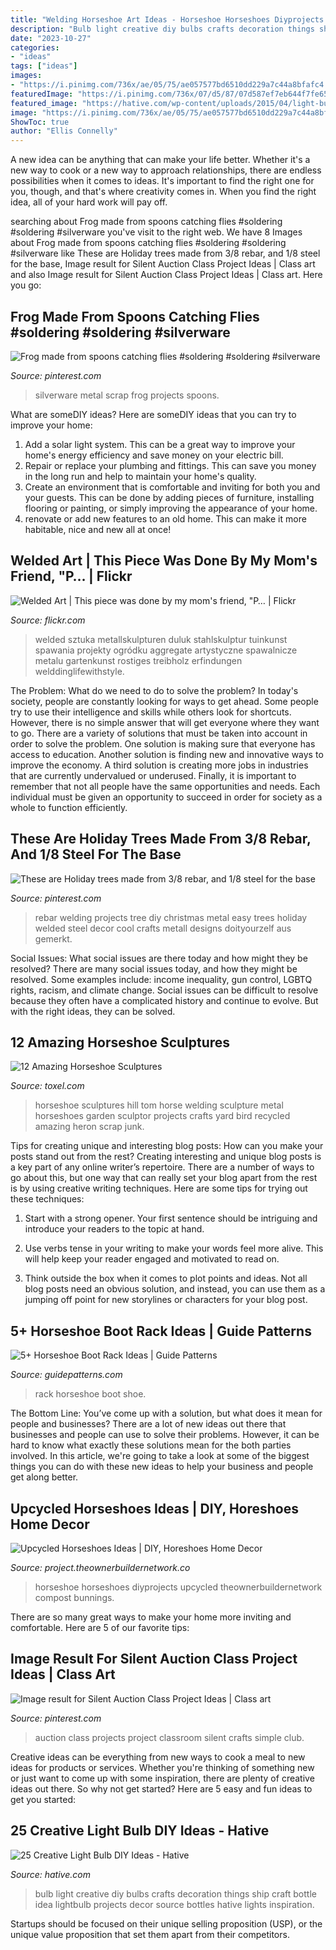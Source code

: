 ```yaml
---
title: "Welding Horseshoe Art Ideas - Horseshoe Horseshoes Diyprojects Upcycled Theownerbuildernetwork Compost Bunnings"
description: "Bulb light creative diy bulbs crafts decoration things ship craft bottle idea lightbulb projects decor source bottles hative lights inspiration"
date: "2023-10-27"
categories:
- "ideas"
tags: ["ideas"]
images:
- "https://i.pinimg.com/736x/ae/05/75/ae057577bd6510dd229a7c44a8bfafc4.jpg"
featuredImage: "https://i.pinimg.com/736x/07/d5/87/07d587ef7eb644f7fe654e770302a4d2.jpg"
featured_image: "https://hative.com/wp-content/uploads/2015/04/light-bulb-ideas/6-creative-light-bulb-diy-ideas.jpg"
image: "https://i.pinimg.com/736x/ae/05/75/ae057577bd6510dd229a7c44a8bfafc4.jpg"
ShowToc: true
author: "Ellis Connelly"
---
```



A new idea can be anything that can make your life better. Whether it's a new way to cook or a new way to approach relationships, there are endless possibilities when it comes to ideas. It's important to find the right one for you, though, and that's where creativity comes in. When you find the right idea, all of your hard work will pay off.

	

		
searching about Frog made from spoons catching flies #soldering #soldering #silverware you've visit to the right web. We have 8 Images about Frog made from spoons catching flies #soldering #soldering #silverware like These are Holiday trees made from 3/8 rebar, and 1/8 steel for the base, Image result for Silent Auction Class Project Ideas | Class art and also Image result for Silent Auction Class Project Ideas | Class art. Here you go:
		
    
## Frog Made From Spoons Catching Flies #soldering #soldering #silverware

<img loading=lazy src="https://i.pinimg.com/736x/07/d5/87/07d587ef7eb644f7fe654e770302a4d2.jpg" onerror="this.onerror=null;this.src='https://tse2.mm.bing.net/th?id=OIP.1rBiLLrGF4imIcG1r-JxfgHaNN&amp;pid=15.1';" alt="Frog made from spoons catching flies #soldering #soldering #silverware">

_Source: pinterest.com_

>silverware metal scrap frog projects spoons. 

	

What are someDIY ideas?
Here are someDIY ideas that you can try to improve your home:
1. Add a solar light system. This can be a great way to improve your home's energy efficiency and save money on your electric bill.
2. Repair or replace your plumbing and fittings. This can save you money in the long run and help to maintain your home's quality.
3. Create an environment that is comfortable and inviting for both you and your guests. This can be done by adding pieces of furniture, installing flooring or painting, or simply improving the appearance of your home.
4. renovate or add new features to an old home. This can make it more habitable, nice and new all at once!

    
## Welded Art | This Piece Was Done By My Mom&#039;s Friend, &quot;P… | Flickr

<img loading=lazy src="http://farm5.staticflickr.com/4062/5077540608_c50c451fb3_z.jpg" onerror="this.onerror=null;this.src='https://tse4.mm.bing.net/th?id=OIP.gqwZ8qmIxaRwsV_xKRYR2QAAAA&amp;pid=15.1';" alt="Welded Art | This piece was done by my mom&#039;s friend, &quot;P… | Flickr">

_Source: flickr.com_

>welded sztuka metallskulpturen duluk stahlskulptur tuinkunst spawania projekty ogródku aggregate artystyczne spawalnicze metalu gartenkunst rostiges treibholz erfindungen welddinglifewithstyle. 

	

The Problem: What do we need to do to solve the problem?
In today's society, people are constantly looking for ways to get ahead. Some people try to use their intelligence and skills while others look for shortcuts. However, there is no simple answer that will get everyone where they want to go. There are a variety of solutions that must be taken into account in order to solve the problem. One solution is making sure that everyone has access to education. Another solution is finding new and innovative ways to improve the economy. A third solution is creating more jobs in industries that are currently undervalued or underused. Finally, it is important to remember that not all people have the same opportunities and needs. Each individual must be given an opportunity to succeed in order for society as a whole to function efficiently.

    
## These Are Holiday Trees Made From 3/8 Rebar, And 1/8 Steel For The Base

<img loading=lazy src="https://i.pinimg.com/736x/ae/05/75/ae057577bd6510dd229a7c44a8bfafc4.jpg" onerror="this.onerror=null;this.src='https://tse2.mm.bing.net/th?id=OIP.QmSsrWH0O3SfkzRpQh1hxgHaJ4&amp;pid=15.1';" alt="These are Holiday trees made from 3/8 rebar, and 1/8 steel for the base">

_Source: pinterest.com_

>rebar welding projects tree diy christmas metal easy trees holiday welded steel decor cool crafts metall designs doityourzelf aus gemerkt. 

	

Social Issues: What social issues are there today and how might they be resolved?
There are many social issues today, and how they might be resolved. Some examples include: income inequality, gun control, LGBTQ rights, racism, and climate change. Social issues can be difficult to resolve because they often have a complicated history and continue to evolve. But with the right ideas, they can be solved.

    
## 12 Amazing Horseshoe Sculptures

<img loading=lazy src="http://www.toxel.com/wp-content/uploads/2010/04/horseshoes11.jpg" onerror="this.onerror=null;this.src='https://tse2.mm.bing.net/th?id=OIP.YqdP1G06sLY6q0Pr5_ATBQHaK6&amp;pid=15.1';" alt="12 Amazing Horseshoe Sculptures">

_Source: toxel.com_

>horseshoe sculptures hill tom horse welding sculpture metal horseshoes garden sculptor projects crafts yard bird recycled amazing heron scrap junk. 

	

Tips for creating unique and interesting blog posts: How can you make your posts stand out from the rest?
Creating interesting and unique blog posts is a key part of any online writer’s repertoire. There are a number of ways to go about this, but one way that can really set your blog apart from the rest is by using creative writing techniques. Here are some tips for trying out these techniques:
1. Start with a strong opener. Your first sentence should be intriguing and introduce your readers to the topic at hand.

2. Use verbs tense in your writing to make your words feel more alive. This will help keep your reader engaged and motivated to read on.

3. Think outside the box when it comes to plot points and ideas. Not all blog posts need an obvious solution, and instead, you can use them as a jumping off point for new storylines or characters for your blog post.


    
## 5+ Horseshoe Boot Rack Ideas | Guide Patterns

<img loading=lazy src="https://www.guidepatterns.com/wp-content/uploads/2017/08/Horseshoe-Shoe-Rack-300x225.jpg" onerror="this.onerror=null;this.src='https://tse1.mm.bing.net/th?id=OIP.kgLH-sDXnbfY1la-ryRNOAEgDY&amp;pid=15.1';" alt="5+ Horseshoe Boot Rack Ideas | Guide Patterns">

_Source: guidepatterns.com_

>rack horseshoe boot shoe. 

	

The Bottom Line: You’ve come up with a solution, but what does it mean for people and businesses?
There are a lot of new ideas out there that businesses and people can use to solve their problems. However, it can be hard to know what exactly these solutions mean for the both parties involved. In this article, we're going to take a look at some of the biggest things you can do with these new ideas to help your business and people get along better.

    
## Upcycled Horseshoes Ideas | DIY, Horeshoes Home Decor

<img loading=lazy src="https://project.theownerbuildernetwork.co/files/2017/03/Horseshoe-Crafts-18.jpg" onerror="this.onerror=null;this.src='https://tse4.mm.bing.net/th?id=OIP.w-qeybndUWcMUBxhheHRyQHaJ3&amp;pid=15.1';" alt="Upcycled Horseshoes Ideas | DIY, Horeshoes Home Decor">

_Source: project.theownerbuildernetwork.co_

>horseshoe horseshoes diyprojects upcycled theownerbuildernetwork compost bunnings. 

	

There are so many great ways to make your home more inviting and comfortable. Here are 5 of our favorite tips:

    
## Image Result For Silent Auction Class Project Ideas | Class Art

<img loading=lazy src="https://i.pinimg.com/736x/31/63/2b/31632b9bbb18ce06d77151fe37be4ca1.jpg" onerror="this.onerror=null;this.src='https://tse3.mm.bing.net/th?id=OIP.rR2RhQ-NSiKHB9L8u1_TTgAAAA&amp;pid=15.1';" alt="Image result for Silent Auction Class Project Ideas | Class art">

_Source: pinterest.com_

>auction class projects project classroom silent crafts simple club. 

	

Creative ideas can be everything from new ways to cook a meal to new ideas for products or services. Whether you're thinking of something new or just want to come up with some inspiration, there are plenty of creative ideas out there. So why not get started? Here are 5 easy and fun ideas to get you started: 

    
## 25 Creative Light Bulb DIY Ideas - Hative

<img loading=lazy src="https://hative.com/wp-content/uploads/2015/04/light-bulb-ideas/6-creative-light-bulb-diy-ideas.jpg" onerror="this.onerror=null;this.src='https://tse3.mm.bing.net/th?id=OIP._rsVehksMTvztcZt-y8a8QHaF6&amp;pid=15.1';" alt="25 Creative Light Bulb DIY Ideas - Hative">

_Source: hative.com_

>bulb light creative diy bulbs crafts decoration things ship craft bottle idea lightbulb projects decor source bottles hative lights inspiration. 

	

Startups should be focused on their unique selling proposition (USP), or the unique value proposition that set them apart from their competitors.

